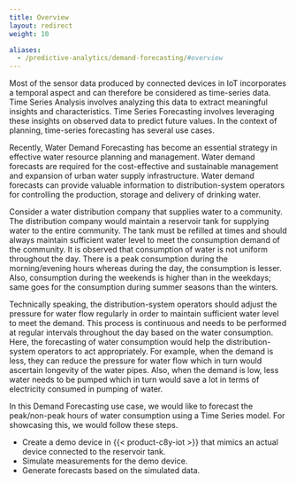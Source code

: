 ```yaml
---
title: Overview
layout: redirect
weight: 10

aliases:
  - /predictive-analytics/demand-forecasting/#overview
---
```


Most of the sensor data produced by connected devices in IoT incorporates a temporal aspect and can therefore be considered as time-series data. Time Series Analysis involves analyzing this data to extract meaningful insights and characteristics. Time Series Forecasting involves leveraging these insights on observed data to predict future values. In the context of planning, time-series forecasting has several use cases.

Recently, Water Demand Forecasting has become an essential strategy in effective water resource planning and management. Water demand forecasts are required for the cost-effective and sustainable management and expansion of urban water supply infrastructure. Water demand forecasts can provide valuable information to distribution-system operators for controlling the production, storage and delivery of drinking water.

Consider a water distribution company that supplies water to a community. The distribution company would maintain a reservoir tank for supplying water to the entire community. The tank must be refilled at times and should always maintain sufficient water level to meet the consumption demand of the community. It is observed that consumption of water is not uniform throughout the day. There is a peak consumption during the morning/evening hours whereas during the day, the consumption is lesser. Also, consumption during the weekends is higher than in the weekdays; same goes for the consumption during summer seasons than the winters.

Technically speaking, the distribution-system operators should adjust the pressure for water flow regularly in order to maintain sufficient water level to meet the demand. This process is continuous and needs to be performed at regular intervals throughout the day based on the water consumption. Here, the forecasting of water consumption would help the distribution-system operators to act appropriately. For example, when the demand is less, they can reduce the pressure for water flow which in turn would ascertain longevity of the water pipes. Also, when the demand is low, less water needs to be pumped which in turn would save a lot in terms of electricity consumed in pumping of water.

In this Demand Forecasting use case, we would like to forecast the peak/non-peak hours of water consumption using a Time Series model. For showcasing this, we would follow these steps.


* Create a demo device in {{< product-c8y-iot >}} that mimics an actual device connected to the reservoir tank.
* Simulate measurements for the demo device.
* Generate forecasts based on the simulated data.
